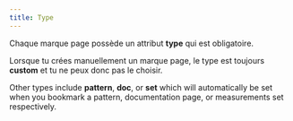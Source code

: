 ```yaml
---
title: Type
---
```


Chaque marque page possède un attribut **type** qui est obligatoire.

Lorsque tu crées manuellement un marque page, le type est toujours **custom** et tu ne peux donc pas le choisir.

Other types include **pattern**, **doc**, or **set** which will automatically be set when you bookmark a pattern, documentation page, or measurements set respectively.

